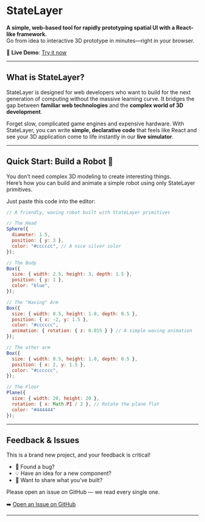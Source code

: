 # StateLayer

**A simple, web-based tool for rapidly prototyping spatial UI with a React-like framework.**  
Go from idea to interactive 3D prototype in minutes—right in your browser.

🔗 **Live Demo**: [Try it now](https://statelayer.com)

---

## What is StateLayer?

StateLayer is designed for web developers who want to build for the next generation of computing without the massive learning curve. It bridges the gap between **familiar web technologies** and the **complex world of 3D development**.

Forget slow, complicated game engines and expensive hardware. With StateLayer, you can write **simple, declarative code** that feels like React and see your 3D application come to life instantly in our **live simulator**.

---

## Quick Start: Build a Robot 🤖

You don’t need complex 3D modeling to create interesting things.  
Here’s how you can build and animate a simple robot using only StateLayer primitives.

Just paste this code into the editor:

```javascript
// A friendly, waving robot built with StateLayer primitives

// The Head
Sphere({
  diameter: 1.5,
  position: { y: 3 },
  color: "#cccccc", // A nice silver color
});

// The Body
Box({
  size: { width: 2.5, height: 3, depth: 1.5 },
  position: { y: 1 },
  color: "blue",
});

// The "Waving" Arm
Box({
  size: { width: 0.5, height: 1.8, depth: 0.5 },
  position: { x: -2, y: 1.5 },
  color: "#cccccc",
  animation: { rotation: { z: 0.015 } } // A simple waving animation
});

// The other arm
Box({
  size: { width: 0.5, height: 1.8, depth: 0.5 },
  position: { x: 2, y: 1.5 },
  color: "#cccccc",
});

// The Floor
Plane({
  size: { width: 20, height: 20 },
  rotation: { x: Math.PI / 2 }, // Rotate the plane flat
  color: "#444444"
});
```
---
## Feedback & Issues

This is a brand new project, and your feedback is critical!  

- 🐞 Found a bug?  
- 💡 Have an idea for a new component?  
- 🎨 Want to share what you’ve built?  

Please open an issue on GitHub — we read every single one.  

➡️ [Open an Issue on GitHub](https://github.com/StatelayerHQ/StateLayer/issues)

---
